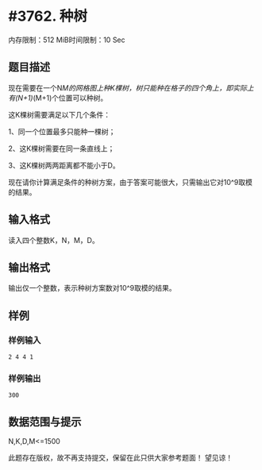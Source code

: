 # #3762. 种树

内存限制：512 MiB时间限制：10 Sec

## 题目描述

现在需要在一个N*M的网格图上种K棵树，树只能种在格子的四个角上，即实际上有(N+1)*(M+1)个位置可以种树。

这K棵树需要满足以下几个条件：

1、同一个位置最多只能种一棵树；

2、这K棵树需要在同一条直线上；

3、这K棵树两两距离都不能小于D。

现在请你计算满足条件的种树方案，由于答案可能很大，只需输出它对10^9取模的结果。

## 输入格式

读入四个整数K，N，M，D。

## 输出格式

输出仅一个整数，表示种树方案数对10^9取模的结果。

## 样例

### 样例输入

    
    2 4 4 1
    
    

### 样例输出

    
    300
    
    

## 数据范围与提示

N,K,D,M<=1500

此题存在版权，故不再支持提交，保留在此只供大家参考题面！ 望见谅！
